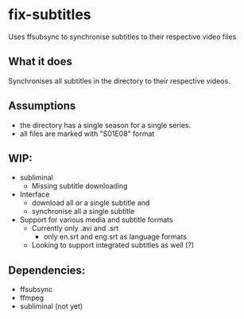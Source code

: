# fix-subtitles
Uses ffsubsync to synchronise subtitles to their respective video files


## What it does
Synchronises all subtitles in the directory to their respective videos.

## Assumptions
- the directory has a single season for a single series.
- all files are marked with "S01E08" format

## WIP:
- subliminal
	- Missing subtitle downloading
- Interface
	- download all or a single subtitle and 
	- synchronise all a single subtitle
- Support for various media and subtitle formats
	- Currently only .avi and .srt
		- only en.srt and eng.srt as language formats
	- Looking to support integrated subtitles as well (?)

## Dependencies:
- ffsubsync
- ffmpeg
- subliminal (not yet)
